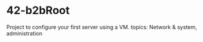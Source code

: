 # 42-b2bRoot
Project to configure your first server using a VM. topics: Network &amp; system, administration
